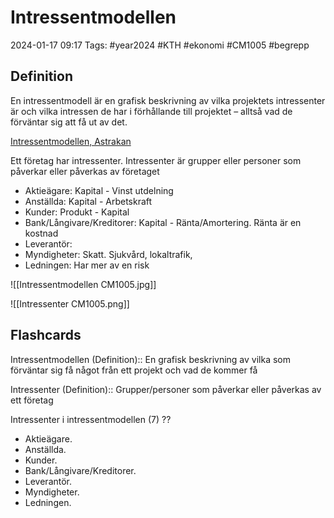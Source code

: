 # Intressentmodellen

2024-01-17 09:17
Tags: #year2024 #KTH #ekonomi #CM1005 #begrepp

## Definition

En intressentmodell är en grafisk beskrivning av vilka projektets intressenter är och vilka intressen de har i förhållande till projektet – alltså vad de förväntar sig att få ut av det.

[Intressentmodellen, Astrakan](https://www.astrakan.se/intressentmodellen/)

Ett företag har intressenter. Intressenter är grupper eller personer som påverkar eller påverkas av företaget

- Aktieägare: Kapital - Vinst utdelning
- Anställda: Kapital - Arbetskraft
- Kunder: Produkt - Kapital
- Bank/Långivare/Kreditorer: Kapital - Ränta/Amortering. Ränta är en kostnad
- Leverantör:
- Myndigheter: Skatt. Sjukvård, lokaltrafik,
- Ledningen: Har mer av en risk

![[Intressentmodellen CM1005.jpg]]

![[Intressenter CM1005.png]]

## Flashcards

Intressentmodellen (Definition):: En grafisk beskrivning av vilka som förväntar sig få något från ett projekt och vad de kommer få
<!--SR:!2024-02-01,6,250!2024-02-12,13,270-->

Intressenter (Definition):: Grupper/personer som påverkar eller påverkas av ett företag
<!--SR:!2024-02-10,11,270!2024-02-15,16,290-->

Intressenter i intressentmodellen (7)
??
- Aktieägare.
- Anställda.
- Kunder.
- Bank/Långivare/Kreditorer.
- Leverantör.
- Myndigheter.
- Ledningen.
<!--SR:!2024-02-04,5,230!2024-02-06,11,270-->
